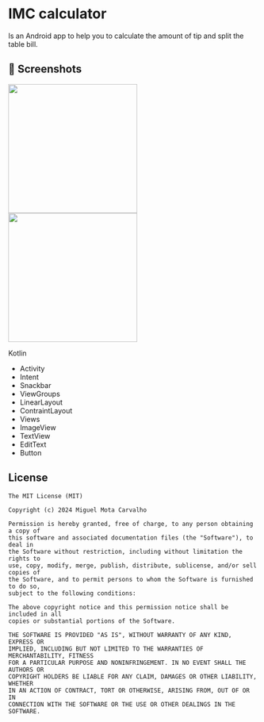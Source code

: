 # IMC calculator

Is an Android app to help you to calculate the amount of tip and split the table bill.

## :camera_flash: Screenshots
<!-- You can add more screenshots here if you like -->
<img src="https://github.com/user-attachments/assets/b246afdd-5ca3-4476-b51b-42426cf8d511" width=260 />
<img src="https://github.com/user-attachments/assets/b97070fa-40f1-4aa8-b2db-ec6d69fd9703" width=260 />


Kotlin
- Activity
- Intent
- Snackbar
- ViewGroups
- LinearLayout
- ContraintLayout
- Views
- ImageView
- TextView
- EditText
- Button

## License
```
The MIT License (MIT)

Copyright (c) 2024 Miguel Mota Carvalho

Permission is hereby granted, free of charge, to any person obtaining a copy of
this software and associated documentation files (the "Software"), to deal in
the Software without restriction, including without limitation the rights to
use, copy, modify, merge, publish, distribute, sublicense, and/or sell copies of
the Software, and to permit persons to whom the Software is furnished to do so,
subject to the following conditions:

The above copyright notice and this permission notice shall be included in all
copies or substantial portions of the Software.

THE SOFTWARE IS PROVIDED "AS IS", WITHOUT WARRANTY OF ANY KIND, EXPRESS OR
IMPLIED, INCLUDING BUT NOT LIMITED TO THE WARRANTIES OF MERCHANTABILITY, FITNESS
FOR A PARTICULAR PURPOSE AND NONINFRINGEMENT. IN NO EVENT SHALL THE AUTHORS OR
COPYRIGHT HOLDERS BE LIABLE FOR ANY CLAIM, DAMAGES OR OTHER LIABILITY, WHETHER
IN AN ACTION OF CONTRACT, TORT OR OTHERWISE, ARISING FROM, OUT OF OR IN
CONNECTION WITH THE SOFTWARE OR THE USE OR OTHER DEALINGS IN THE SOFTWARE.
```
